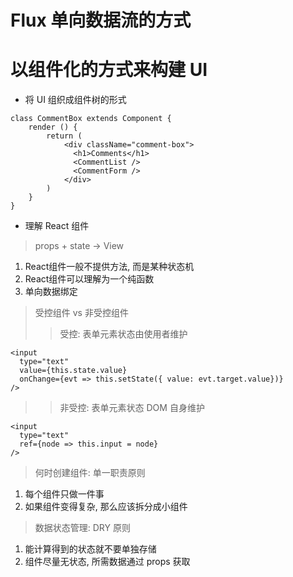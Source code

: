 # Flux 单向数据流的方式  

# 以组件化的方式来构建 UI  

* 将 UI 组织成组件树的形式  
```
class CommentBox extends Component {
    render () {
        return (
            <div className="comment-box">
              <h1>Comments</h1>
              <CommentList />
              <CommentForm />
            </div>
        )
    }
}
```  

* 理解 React 组件  
> props + state -> View  
1. React组件一般不提供方法, 而是某种状态机  
2. React组件可以理解为一个纯函数  
3. 单向数据绑定  

> 受控组件 vs 非受控组件  
>> 受控: 表单元素状态由使用者维护  
```
<input 
  type="text"
  value={this.state.value}
  onChange={evt => this.setState({ value: evt.target.value})}
/>
```
>> 非受控: 表单元素状态 DOM 自身维护  
```
<input 
  type="text"
  ref={node => this.input = node}
/>
```  

> 何时创建组件: 单一职责原则  
1. 每个组件只做一件事  
2. 如果组件变得复杂, 那么应该拆分成小组件  

> 数据状态管理: DRY 原则  
1. 能计算得到的状态就不要单独存储   
2. 组件尽量无状态, 所需数据通过 props 获取   